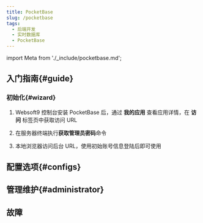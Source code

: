 ```yaml
---
title: PocketBase
slug: /pocketbase
tags:
  - 后端开发
  - 实时数据库
  - PocketBase
---
```


import Meta from './_include/pocketbase.md';

<Meta name="meta" />

## 入门指南{#guide}

### 初始化{#wizard}

1. Websoft9 控制台安装 PocketBase 后，通过 **我的应用** 查看应用详情，在 **访问** 标签页中获取访问 URL

2. 在服务器终端执行**获取管理员密码**命令

3. 本地浏览器访问后台 URL，使用初始账号信息登陆后即可使用

## 配置选项{#configs}

## 管理维护{#administrator}

## 故障